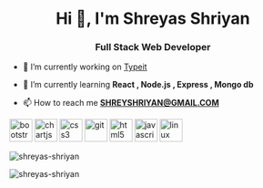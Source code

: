 <h1 align="center">Hi 👋, I'm Shreyas Shriyan</h1>
<h3 align="center">Full Stack Web Developer</h3>

- 🔭 I’m currently working on [Typeit](https://github.com/shreyas-shriyan/typeit)

- 🌱 I’m currently learning **React , Node.js , Express , Mongo db**

- 📫 How to reach me **SHREYSHRIYAN@GMAIL.COM**

<p align="left"><img src="https://devicons.github.io/devicon/devicon.git/icons/bootstrap/bootstrap-plain.svg" alt="bootstrap" width="40" height="40"/> <img src="https://www.chartjs.org/media/logo-title.svg" alt="chartjs" width="40" height="40"/> <img src="https://devicons.github.io/devicon/devicon.git/icons/css3/css3-original-wordmark.svg" alt="css3" width="40" height="40"/> <img src="https://www.vectorlogo.zone/logos/git-scm/git-scm-icon.svg" alt="git" width="40" height="40"/> <img src="https://devicons.github.io/devicon/devicon.git/icons/html5/html5-original-wordmark.svg" alt="html5" width="40" height="40"/> <img src="https://devicons.github.io/devicon/devicon.git/icons/javascript/javascript-original.svg" alt="javascript" width="40" height="40"/> <img src="https://devicons.github.io/devicon/devicon.git/icons/linux/linux-original.svg" alt="linux" width="40" height="40"/></p>
<p align="left"><img  src="https://github-readme-stats.vercel.app/api/top-langs/?username=shreyas-shriyan&layout=compact&theme=radical" alt="shreyas-shriyan" /></p>

<p align="left"><img src="https://github-readme-stats.vercel.app/api?username=shreyas-shriyan&show_icons=true&theme=radical" alt="shreyas-shriyan" /></p>
